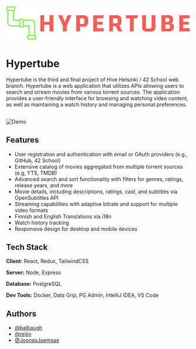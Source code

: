 ![Logo](https://github.com/balbaugh/hypertube/raw/master/client/public/hypertubeLogo.png)

# Hypertube

Hypertube is the third and final project of Hive Helsinki / 42 School web branch. Hypertube is a web application that utilizes APIs allowing users to search and stream movies from various torrent sources. The application provides a user-friendly interface for browsing and watching video content, as well as maintaining a watch history and managing personal preferences.

## 
![Demo](https://github.com/balbaugh/hypertube/raw/master/demo.gif)


## Features

- User registration and authentication with email or OAuth providers (e.g., GitHub, 42 School)
- Extensive catalog of movies aggregated from multiple torrent sources (e.g, YTS, TMDB)
- Advanced search and sort functionality with filters for genres, ratings, release years, and more
- Movie details, including descriptions, ratings, cast, and subtitles via OpenSubtitles API
- Streaming capabilities with adaptive bitrate and support for multiple video formats
- Finnish and English Translations via i18n
- Watch history tracking
- Responsive design for desktop and mobile devices


## Tech Stack

**Client:** React, Redux, TailwindCSS

**Server:** Node, Express

**Database:** PostgreSQL

**Dev Tools:** Docker, Data Grip, PG Admin, IntelliJ IDEA, VS Code


## Authors

- [@balbaugh](https://www.github.com/balbaugh)
- [@reijjo](https://github.com/reijjo)
- [@JoonasJaemsae](https://github.com/JoonasJaemsae)
